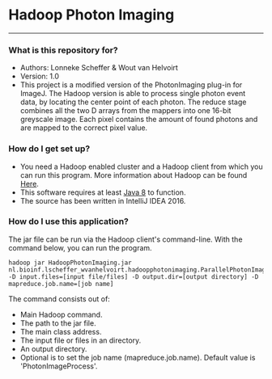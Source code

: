 # Hadoop Photon Imaging #

---------------------

### What is this repository for? ###

* Authors: Lonneke Scheffer & Wout van Helvoirt
* Version: 1.0
* This project is a modified version of the PhotonImaging plug-in for ImageJ. The Hadoop version is able to process single photon event data, by locating the center point of each photon. The reduce stage combines all the two D arrays from the mappers into one 16-bit greyscale image. Each pixel contains the amount of found photons and are mapped to the correct pixel value.

### How do I get set up? ###

* You need a Hadoop enabled cluster and a Hadoop client from which you can run this program. More information about Hadoop can be found [Here](http://hadoop.apache.org).
* This software requires at least [Java 8](https://www.oracle.com/downloads/index.html) to function.
* The source has been written in IntelliJ IDEA 2016.

### How do I use this application? ###

The jar file can be run via the Hadoop client's command-line. With the command below, you can run the program.

    hadoop jar HadoopPhotonImaging.jar nl.bioinf.lscheffer_wvanhelvoirt.hadoopphotonimaging.ParallelPhotonImageProcessor -D input.files=[input file/files] -D output.dir=[output directory] -D mapreduce.job.name=[job name]

The command consists out of:

* Main Hadoop command.
* The path to the jar file.
* The main class address.
* The input file or files in an directory.
* An output directory.
* Optional is to set the job name (mapreduce.job.name). Default value is 'PhotonImageProcess'.
